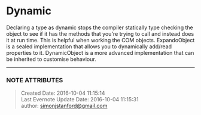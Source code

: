 # Dynamic

Declaring a type as dynamic stops the compiler statically type checking the
object to see if it has the methods that you're trying to call and instead
does it at run time. This is helpful when working the COM objects.
ExpandoObject is a sealed implementation that allows you to dynamically
add/read properties to it. DynamicObject is a more advanced implementation
that can be inherited to customise behaviour.


---
### NOTE ATTRIBUTES
>Created Date: 2016-10-04 11:15:14  
>Last Evernote Update Date: 2016-10-04 11:15:31  
>author: simonjstanford@gmail.com  